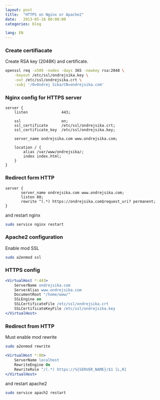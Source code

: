 ```yaml
---
layout: post
title:  "HTTPS on Nginx or Apache2"
date:   2013-05-18 00:00:00
categories: blog

lang: EN
---
```


### Create certifiacate

Create RSA key (2048K) and certificate.

``` bash
openssl req -x509 -nodes -days 365 -newkey rsa:2048 \
    -keyout /etc/ssl/ondrejsika.key \
    -out /etc/ssl/ondrejsika.crt \
    -subj '/O=Ondrej Sika/CN=ondrejsika.com'
```

### Nginx config for HTTPS server

``` nginx
server {
    listen               443;

    ssl                  on;
    ssl_certificate      /etc/ssl/ondrejsika.crt;
    ssl_certificate_key  /etc/ssl/ondrejsika.key;

    server_name ondrejsika.com www.ondrejsika.com;

    location / {
        alias /var/www/ondrejsika/;
        index index.html;
    }
}

```


### Redirect form HTTP

``` nginx
server {
       server_name ondrejsika.com www.ondrejsika.com;
       listen 80;
       rewrite ^(.*) https://ondrejsika.com$request_uri? permanent;
}
```

and restart nginx

``` bash
sudo service nginx restart
```


### Apache2 configuration

Enable mod SSL

``` bash
sudo a2enmod ssl
```


### HTTPS config

``` apache
<VirtualHost *:443>
    ServerName ondrejsika.com
    ServerAlias www.ondrejsika.com
    DocumentRoot "/home/www/"
    SSLEngine on
    SSLCertificateFile /etc/ssl/ondrejsika.crt
    SSLCertificateKeyFile /etc/ssl/ondrejsika.key
</VirtualHost>
```


### Redirect from HTTP

Must enable mod rewrite

``` bash
sudo a2enmod rewrite
```

``` apache
<VirtualHost *:80>
    ServerName localhost
    RewriteEngine On
    RewriteRule ^/(.*) https://%{SERVER_NAME}/$1 [L,R]
</VirtualHost>
```

and restart apache2

``` bash
sudo service apach2 restart
```
